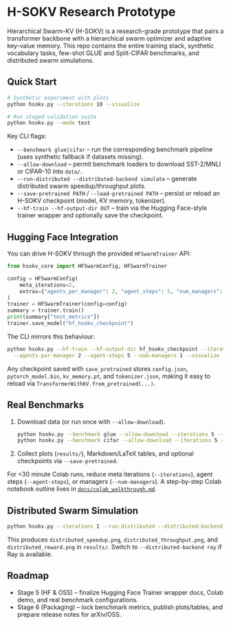 # H-SOKV Research Prototype

Hierarchical Swarm-KV (H-SOKV) is a research-grade prototype that pairs a transformer backbone with a hierarchical swarm optimizer and adaptive key-value memory. This repo contains the entire training stack, synthetic vocabulary tasks, few-shot GLUE and Split-CIFAR benchmarks, and distributed swarm simulations.

## Quick Start

```bash
# Synthetic experiment with plots
python hsokv.py --iterations 10 --visualize

# Run staged validation suite
python hsokv.py --mode test
```

Key CLI flags:

- `--benchmark glue|cifar` – run the corresponding benchmark pipeline (uses synthetic fallback if datasets missing).
- `--allow-download` – permit benchmark loaders to download SST-2/MNLI or CIFAR-10 into `data/`.
- `--run-distributed --distributed-backend simulate` – generate distributed swarm speedup/throughput plots.
- `--save-pretrained PATH` / `--load-pretrained PATH` – persist or reload an H-SOKV checkpoint (model, KV memory, tokenizer).
- `--hf-train --hf-output-dir OUT` – train via the Hugging Face-style trainer wrapper and optionally save the checkpoint.

## Hugging Face Integration

You can drive H-SOKV through the provided `HFSwarmTrainer` API:

```python
from hsokv_core import HFSwarmConfig, HFSwarmTrainer

config = HFSwarmConfig(
    meta_iterations=2,
    extras={"agents_per_manager": 2, "agent_steps": 5, "num_managers": 1},
)
trainer = HFSwarmTrainer(config=config)
summary = trainer.train()
print(summary["test_metrics"])
trainer.save_model("hf_hsokv_checkpoint")
```

The CLI mirrors this behaviour:

```bash
python hsokv.py --hf-train --hf-output-dir hf_hsokv_checkpoint --iterations 2 \
  --agents-per-manager 2 --agent-steps 5 --num-managers 1 --visualize
```

Any checkpoint saved with `save_pretrained` stores `config.json`, `pytorch_model.bin`, `kv_memory.pt`, and `tokenizer.json`, making it easy to reload via `TransformerWithKV.from_pretrained(...)`.

## Real Benchmarks

1. Download data (or run once with `--allow-download`).
   ```bash
   python hsokv.py --benchmark glue --allow-download --iterations 5 --visualize
   python hsokv.py --benchmark cifar --allow-download --iterations 5 --visualize
   ```
2. Collect plots (`results/`), Markdown/LaTeX tables, and optional checkpoints via `--save-pretrained`.

For <30 minute Colab runs, reduce meta iterations (`--iterations`), agent steps (`--agent-steps`), or managers (`--num-managers`). A step-by-step Colab notebook outline lives in [`docs/colab_walkthrough.md`](docs/colab_walkthrough.md).

## Distributed Swarm Simulation

```bash
python hsokv.py --iterations 1 --run-distributed --distributed-backend simulate --visualize
```

This produces `distributed_speedup.png`, `distributed_throughput.png`, and `distributed_reward.png` in `results/`.  Switch to `--distributed-backend ray` if Ray is available.

## Roadmap

- Stage 5 (HF & OSS) – finalize Hugging Face Trainer wrapper docs, Colab demo, and real benchmark configurations.
- Stage 6 (Packaging) – lock benchmark metrics, publish plots/tables, and prepare release notes for arXiv/OSS.
